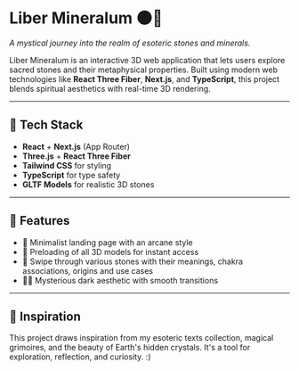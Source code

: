 # Liber Mineralum 🌑💎

*A mystical journey into the realm of esoteric stones and minerals.*

Liber Mineralum is an interactive 3D web application that lets users explore sacred stones and their metaphysical properties. Built using modern web technologies like **React Three Fiber**, **Next.js**, and **TypeScript**, this project blends spiritual aesthetics with real-time 3D rendering.

---

## 🧱 Tech Stack

- **React** + **Next.js** (App Router)
- **Three.js** + **React Three Fiber**
- **Tailwind CSS** for styling
- **TypeScript** for type safety
- **GLTF Models** for realistic 3D stones

---

## 🔮 Features

- 🧭 Minimalist landing page with an arcane style  
- 💫 Preloading of all 3D models for instant access  
- 💎 Swipe through various stones with their meanings, chakra associations, origins and use cases  
- 🧙‍♂️ Mysterious dark aesthetic with smooth transitions  

---

## 🖤 Inspiration
This project draws inspiration from my esoteric texts collection, magical grimoires, and the beauty of Earth's hidden crystals. It's a tool for exploration, reflection, and curiosity. :)

